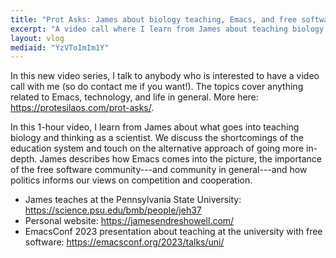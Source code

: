 ```yaml
---
title: "Prot Asks: James about biology teaching, Emacs, and free software politics"
excerpt: "A video call where I learn from James about teaching biology at a top university, as well as topics of Emacs and free software politics."
layout: vlog
mediaid: "YzVToImIm1Y"
---
```


In this new video series, I talk to anybody who is interested to have
a video call with me (so do contact me if you want!). The topics cover
anything related to Emacs, technology, and life in general. More here:
https://protesilaos.com/prot-asks/.

In this 1-hour video, I learn from James about what goes into teaching
biology and thinking as a scientist. We discuss the shortcomings of
the education system and touch on the alternative approach of going
more in-depth. James describes how Emacs comes into the picture, the
importance of the free software community---and community in
general---and how politics informs our views on competition and
cooperation.

- James teaches at the Pennsylvania State University:
  https://science.psu.edu/bmb/people/jeh37
- Personal website: https://jamesendreshowell.com/
- EmacsConf 2023 presentation about teaching at the university with
  free software: https://emacsconf.org/2023/talks/uni/
